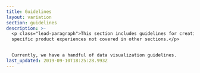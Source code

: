 ```yaml
---
title: Guidelines
layout: variation
section: guidelines
description: >-
  <p class="lead-paragraph">This section includes guidelines for creating
  specific product experiences not covered in other sections.</p>


  Currently, we have a handful of data visualization guidelines.
last_updated: 2019-09-10T18:25:28.993Z
---
```


